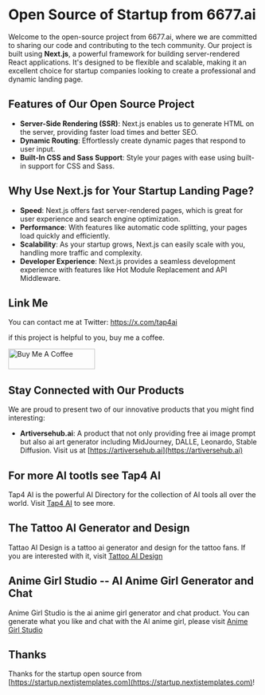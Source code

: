 # Open Source of Startup from 6677.ai
Welcome to the open-source project from 6677.ai, where we are committed to sharing our code and contributing to the tech community. Our project is built using **Next.js**, a powerful framework for building server-rendered React applications. It's designed to be flexible and scalable, making it an excellent choice for startup companies looking to create a professional and dynamic landing page.

## Features of Our Open Source Project
- **Server-Side Rendering (SSR)**: Next.js enables us to generate HTML on the server, providing faster load times and better SEO.
- **Dynamic Routing**: Effortlessly create dynamic pages that respond to user input.
- **Built-In CSS and Sass Support**: Style your pages with ease using built-in support for CSS and Sass.

## Why Use Next.js for Your Startup Landing Page?
- **Speed**: Next.js offers fast server-rendered pages, which is great for user experience and search engine optimization.
- **Performance**: With features like automatic code splitting, your pages load quickly and efficiently.
- **Scalability**: As your startup grows, Next.js can easily scale with you, handling more traffic and complexity.
- **Developer Experience**: Next.js provides a seamless development experience with features like Hot Module Replacement and API Middleware.

## Link Me
You can contact me at Twitter: https://x.com/tap4ai

if this project is helpful to you, buy me a coffee.

<a href="https://www.buymeacoffee.com/tap4ai0o" target="_blank"><img src="https://cdn.buymeacoffee.com/buttons/default-orange.png" alt="Buy Me A Coffee" height="41" width="174"></a>


## Stay Connected with Our Products
We are proud to present two of our innovative products that you might find interesting:
- **Artiversehub.ai**: A product that not only providing free ai image prompt but also ai art generator including MidJourney, DALLE, Leonardo, Stable Diffusion. Visit us at [https://artiversehub.ai](https://artiversehub.ai)

## For more AI tootls see Tap4 AI

Tap4 AI is the powerful AI Directory for the collection of AI tools all over the world. Visit [Tap4 AI](https://tap4.ai) to see more.

## The Tattoo AI Generator and Design
Tattao AI Design is a tattoo ai generator and design for the tattoo fans. If you are interested with it, visit [Tattoo AI Design](https://tattooai.design)

## Anime Girl Studio -- AI Anime Girl Generator and Chat
Anime Girl Studio is the ai anime girl generator and chat product. You can generate what you like and chat with the AI anime girl, please visit [Anime Girl Studio](https://animegirl.studio)

## Thanks
Thanks for the startup open source from [https://startup.nextjstemplates.com](https://startup.nextjstemplates.com)!
